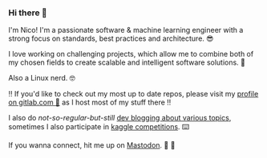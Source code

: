 ### Hi there 👋

I'm Nico! I'm a passionate software & machine learning engineer with a strong focus on standards, best practices and architecture. 😎

I love working on challenging projects, which allow me to combine both of my chosen fields to create scalable and intelligent software solutions. 🤖

Also a Linux nerd. 🤓

‼️ If you'd like to check out my most up to date repos, please visit my [profile on gitlab.com 🦊](https://gitlab.com/niggoo) as I host most of my stuff there ‼️

I also do *not-so-regular-but-still* [dev blogging about various topics](https://www.auroria.io), sometimes I also participate in [kaggle competitions](https://www.kaggle.com/niggoo). ⌨️

If you wanna connect, hit me up on [Mastodon](https://mastodon.social/@niggoo). 🐘 📢

